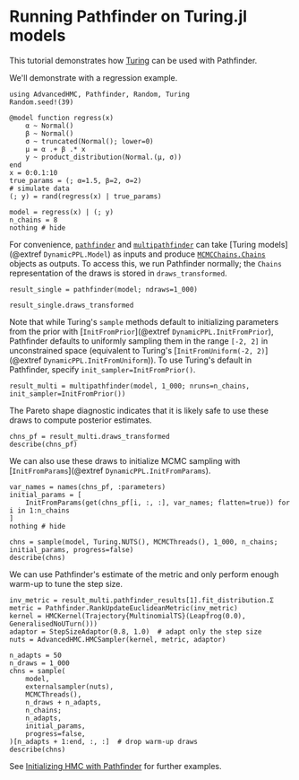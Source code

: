 # Running Pathfinder on Turing.jl models

This tutorial demonstrates how [Turing](https://turinglang.org/) can be used with Pathfinder.

We'll demonstrate with a regression example.

```@example 1
using AdvancedHMC, Pathfinder, Random, Turing
Random.seed!(39)

@model function regress(x)
    α ~ Normal()
    β ~ Normal()
    σ ~ truncated(Normal(); lower=0)
    μ = α .+ β .* x
    y ~ product_distribution(Normal.(μ, σ))
end
x = 0:0.1:10
true_params = (; α=1.5, β=2, σ=2)
# simulate data
(; y) = rand(regress(x) | true_params)

model = regress(x) | (; y)
n_chains = 8
nothing # hide
```

For convenience, [`pathfinder`](@ref) and [`multipathfinder`](@ref) can take [Turing models](@extref `DynamicPPL.Model`) as inputs and produce [`MCMCChains.Chains`](@extref) objects as outputs.
To access this, we run Pathfinder normally; the `Chains` representation of the draws is stored in `draws_transformed`.

```@example 1
result_single = pathfinder(model; ndraws=1_000)
```

```@example 1
result_single.draws_transformed
```

Note that while Turing's `sample` methods default to initializing parameters from the prior with [`InitFromPrior`](@extref `DynamicPPL.InitFromPrior`), Pathfinder defaults to uniformly sampling them in the range `[-2, 2]` in unconstrained space (equivalent to Turing's [`InitFromUniform(-2, 2)`](@extref `DynamicPPL.InitFromUniform`)).
To use Turing's default in Pathfinder, specify `init_sampler=InitFromPrior()`.

```@example 1
result_multi = multipathfinder(model, 1_000; nruns=n_chains, init_sampler=InitFromPrior())
```

The Pareto shape diagnostic indicates that it is likely safe to use these draws to compute posterior estimates.

```@example 1
chns_pf = result_multi.draws_transformed
describe(chns_pf)
```

We can also use these draws to initialize MCMC sampling with [`InitFromParams`](@extref `DynamicPPL.InitFromParams`).

```@example 1
var_names = names(chns_pf, :parameters)
initial_params = [
    InitFromParams(get(chns_pf[i, :, :], var_names; flatten=true)) for i in 1:n_chains
]
nothing # hide
```

```@example 1
chns = sample(model, Turing.NUTS(), MCMCThreads(), 1_000, n_chains; initial_params, progress=false)
describe(chns)
```

We can use Pathfinder's estimate of the metric and only perform enough warm-up to tune the step size.

```@example 1
inv_metric = result_multi.pathfinder_results[1].fit_distribution.Σ
metric = Pathfinder.RankUpdateEuclideanMetric(inv_metric)
kernel = HMCKernel(Trajectory{MultinomialTS}(Leapfrog(0.0), GeneralisedNoUTurn()))
adaptor = StepSizeAdaptor(0.8, 1.0)  # adapt only the step size
nuts = AdvancedHMC.HMCSampler(kernel, metric, adaptor)

n_adapts = 50
n_draws = 1_000
chns = sample(
    model,
    externalsampler(nuts),
    MCMCThreads(),
    n_draws + n_adapts,
    n_chains;
    n_adapts,
    initial_params,
    progress=false,
)[n_adapts + 1:end, :, :]  # drop warm-up draws
describe(chns)
```

See [Initializing HMC with Pathfinder](@ref) for further examples.
